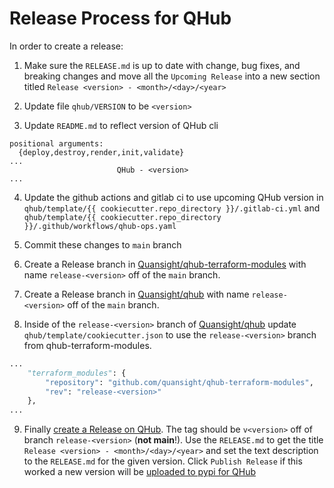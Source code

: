 # Release Process for QHub

In order to create a release:

1. Make sure the `RELEASE.md` is up to date with change, bug fixes,
   and breaking changes and move all the `Upcoming Release` into a new
   section titled `Release <version> - <month>/<day>/<year>`

2. Update file `qhub/VERSION` to be `<version>`

3. Update `README.md` to reflect version of QHub cli

```
positional arguments:
  {deploy,destroy,render,init,validate}
...
                        QHub - <version>
...  
```

4. Update the github actions and gitlab ci to use upcoming QHub
   version in `qhub/template/{{ cookiecutter.repo_directory }}/.gitlab-ci.yml` and `qhub/template/{{ cookiecutter.repo_directory }}/.github/workflows/qhub-ops.yaml`
   
5. Commit these changes to `main` branch

6. Create a Release branch in [Quansight/qhub-terraform-modules](https://github.com/quansight/qhub-terraform-modules) with name `release-<version>` off of the `main` branch.

7. Create a Release branch in [Quansight/qhub](https://github.com/Quansight/qhub) with name `release-<version>` off of the `main` branch.

8. Inside of the `release-<version>` branch of [Quansight/qhub](https://github.com/Quansight/qhub) update `qhub/template/cookiecutter.json` to use the `release-<version>` branch from qhub-terraform-modules.

```python
...
    "terraform_modules": {
        "repository": "github.com/quansight/qhub-terraform-modules",
        "rev": "release-<version>"
    },
...
```

9. Finally [create a Release on QHub](https://github.com/Quansight/qhub/releases/new). The tag should be `v<version>` off of branch `release-<version>` (**not main**!). Use the `RELEASE.md` to get the title `Release <version> - <month>/<day>/<year>` and set the text description to the `RELEASE.md` for the given version. Click `Publish Release` if this worked a new version will be [uploaded to pypi for QHub](https://pypi.org/project/qhub/)
